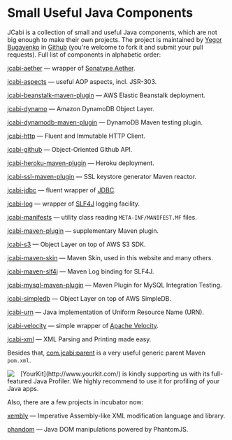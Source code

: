 # Small Useful Java Components

JCabi is a collection of small and useful Java components, which
are not big enough to make their own projects. The project is maintained by
[Yegor Bugayenko](https://plus.google.com/u/0/114792568016408327418?rel=author)
in [Github](https://github.com/jcabi)
(you're welcome to fork it and submit your pull requests). Full list of
components in alphabetic order:

[jcabi-aether](http://aether.jcabi.com/index.html) —
wrapper of [Sonatype Aether](https://docs.sonatype.org/display/AETHER/Home).

[jcabi-aspects](http://aspects.jcabi.com/index.html) —
useful AOP aspects, incl. JSR-303.

[jcabi-beanstalk-maven-plugin](./jcabi-beanstalk-maven-plugin/index.html) —
AWS Elastic Beanstalk deployment.

[jcabi-dynamo](http://dynamo.jcabi.com/index.html) —
Amazon DynamoDB Object Layer.

[jcabi-dynamodb-maven-plugin](http://dynamodb.jcabi.com/index.html) —
DynamoDB Maven testing plugin.

[jcabi-http](http://http.jcabi.com/index.html) —
Fluent and Immutable HTTP Client.

[jcabi-github](http://github.jcabi.com/index.html) —
Object-Oriented Github API.

[jcabi-heroku-maven-plugin](./jcabi-heroku-maven-plugin/index.html) —
Heroku deployment.

[jcabi-ssl-maven-plugin](./jcabi-ssl-maven-plugin/index.html) —
SSL keystore generator Maven reactor.

[jcabi-jdbc](http://jdbc.jcabi.com/index.html) —
fluent wrapper of [JDBC](http://en.wikipedia.org/wiki/Java_Database_Connectivity).

[jcabi-log](http://log.jcabi.com/index.html) —
wrapper of [SLF4J](http://www.slf4j.org/) logging facility.

[jcabi-manifests](http://manifests.jcabi.com/index.html) —
utility class reading `META-INF/MANIFEST.MF` files.

[jcabi-maven-plugin](http://plugin.jcabi.com/index.html) —
supplementary Maven plugin.

[jcabi-s3](http://s3.jcabi.com/index.html) —
Object Layer on top of AWS S3 SDK.

[jcabi-maven-skin](http://skin.jcabi.com/index.html) —
Maven Skin, used in this website and many others.

[jcabi-maven-slf4j](./jcabi-maven-slf4j/index.html) —
Maven Log binding for SLF4J.

[jcabi-mysql-maven-plugin](http://mysql.jcabi.com/index.html) —
Maven Plugin for MySQL Integration Testing.

[jcabi-simpledb](./jcabi-simpledb/index.html) —
Object Layer on top of AWS SimpleDB.

[jcabi-urn](./jcabi-urn/index.html) —
Java implementation of Uniform Resource Name (URN).

[jcabi-velocity](./jcabi-velocity/index.html) —
simple wrapper of [Apache Velocity](http://velocity.apache.org/).

[jcabi-xml](http://xml.jcabi.com/index.html) —
XML Parsing and Printing made easy.

Besides that,
[com.jcabi:parent](http://parent.jcabi.com/index.html)
is a very useful generic parent Maven `pom.xml`.

<a href="http://www.yourkit.com/">
<img src="http://img.jcabi.com/yourkit.png" style="float:left; margin-right: 1em;"/>
</a>
[YourKit](http://www.yourkit.com/) is kindly supporting
us with its full-featured Java Profiler. We highly recommend to use
it for profiling of your Java apps.

Also, there are a few projects in incubator now:

[xembly](http://www.xembly.org/index.html) —
Imperative Assembly-like XML modification language and library.

[phandom](http://www.phandom.org/index.html) —
Java DOM manipulations powered by PhantomJS.
